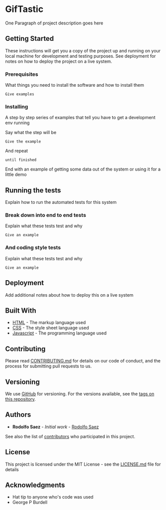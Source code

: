 # GifTastic

One Paragraph of project description goes here

## Getting Started

These instructions will get you a copy of the project up and running on your local machine for development and testing purposes. See deployment for notes on how to deploy the project on a live system.

### Prerequisites

What things you need to install the software and how to install them

```
Give examples
```

### Installing

A step by step series of examples that tell you have to get a development env running

Say what the step will be

```
Give the example
```

And repeat

```
until finished
```

End with an example of getting some data out of the system or using it for a little demo

## Running the tests

Explain how to run the automated tests for this system

### Break down into end to end tests

Explain what these tests test and why

```
Give an example
```

### And coding style tests

Explain what these tests test and why

```
Give an example
```

## Deployment

Add additional notes about how to deploy this on a live system

## Built With

* [HTML](https://www.w3.org/html/) - The markup language used
* [CSS](https://www.w3.org/Style/CSS/learning.en.html) -  The style sheet language used
* [Javascript](https://developer.mozilla.org/en-US/docs/Web/JavaScript) - The programming language used

## Contributing

Please read [CONTRIBUTING.md](https://gist.github.com/rsaez/b24679402957c63ec426) for details on our code of conduct, and the process for submitting pull requests to us.

## Versioning

We use [GitHub](http://github.com/) for versioning. For the versions available, see the [tags on this repository](https://github.com/rsaez/project/tags).

## Authors

* **Rodolfo Saez** - *Initial work* - [Rodolfo Saez](https://github.com/rsaez)

See also the list of [contributors](https://github.com/your/project/contributors) who participated in this project.

## License

This project is licensed under the MIT License - see the [LICENSE.md](LICENSE.md) file for details

## Acknowledgments

* Hat tip to anyone who's code was used
* George P Burdell

